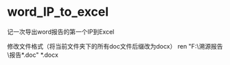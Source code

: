 # word_IP_to_excel
记一次导出word报告的第一个IP到Excel

修改文件格式（将当前文件夹下的所有doc文件后缀改为docx）
ren "F:\溯源报告\报告\*.doc" *.docx
